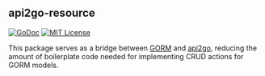 ## api2go-resource

[![GoDoc](https://godoc.org/github.com/nathan-osman/api2go-resource?status.svg)](https://godoc.org/github.com/nathan-osman/api2go-resource)
[![MIT License](http://img.shields.io/badge/license-MIT-9370d8.svg?style=flat)](http://opensource.org/licenses/MIT)

This package serves as a bridge between [GORM](https://github.com/jinzhu/gorm) and [api2go](https://github.com/manyminds/api2go), reducing the amount of boilerplate code needed for implementing CRUD actions for GORM models.
